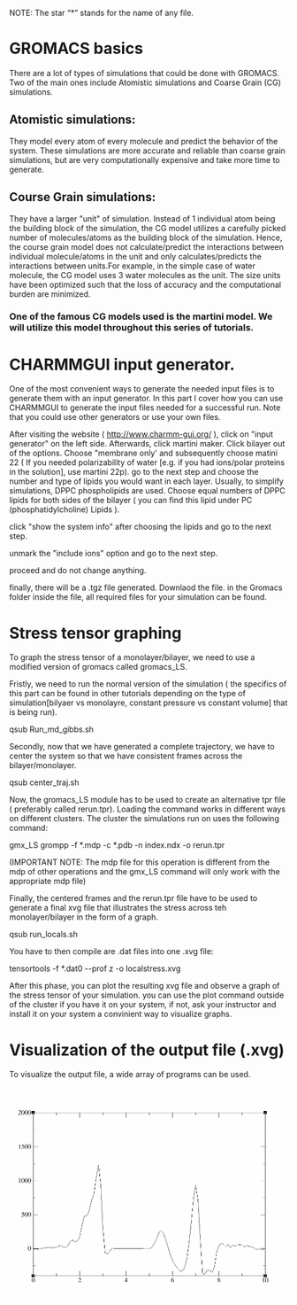  
NOTE:  The star “*” stands for the name of any file.


# GROMACS basics


There are a lot of types of simulations that could be done with GROMACS. Two of the main ones include Atomistic simulations and Coarse Grain (CG) simulations.
## Atomistic simulations: 
They model every atom of every molecule and predict the behavior of the system. These simulations are more accurate and reliable than coarse grain simulations, but are very computationally expensive and take more time to generate.
## Course Grain simulations:
They have a larger "unit" of simulation. Instead of 1 individual atom being the building block of the simulation, the CG model utilizes a carefully picked number of molecules/atoms as the building block of the simulation.
Hence, the course grain model does not calculate/predict the interactions between individual molecule/atoms in the unit and only calculates/predicts  the interactions between units.For example, in the simple case of water molecule, the CG model uses 3 water molecules as the unit. The size units have been optimized such that the loss of accuracy and the computational burden are minimized.
### One of the famous CG models used is the martini model. We will utilize this model throughout this series of tutorials.


# CHARMMGUI input generator.

One of the most convenient ways to generate the needed input files is to generate them with an input generator. In this part I cover how you can use CHARMMGUI to generate the input files needed for a successful run. Note that you could use other generators or use your own files.

After visiting the website ( http://www.charmm-gui.org/ ), click on "input generator" on the left side. Afterwards, click martini maker. Click bilayer out of the options. Choose "membrane only' and subsequently choose matini 22 ( If you needed polarizability of water [e.g. if you had ions/polar proteins in the solution], use martini 22p).
go to the next step and choose the number and type of lipids you would want in each layer. Usually, to simplify simulations, DPPC phospholipids are used. Choose equal numbers of DPPC lipids for both sides of the bilayer ( you can find this lipid under  PC (phosphatidylcholine) Lipids ).

click "show the system info" after choosing the lipids and go to the next step.

unmark the "include ions" option and go to the next step.

proceed and do not change anything.

finally, there will be a .tgz file generated. Downlaod the file.
in the Gromacs folder inside  the file, all required files for your simulation can be found.

# Stress tensor graphing

To graph the stress tensor of a monolayer/bilayer, we need to use a modified version of gromacs called gromacs_LS.


Fristly, we need to run the normal version of the simulation ( the specifics of this part can be found in other tutorials depending on the type of simulation[bilyaer vs monolayre, constant pressure vs constant volume] that is being run).

qsub Run_md_gibbs.sh


Secondly, now that we have generated a complete trajectory, we have to center the system so that we have consistent frames across the bilayer/monolayer.



qsub center_traj.sh


Now, the gromacs_LS module has to be used to create an alternative tpr file ( preferably called rerun.tpr). Loading the command works in different ways on different clusters. The cluster the simulations run on uses the following command:



gmx_LS grompp -f *.mdp -c *.pdb -n index.ndx -o rerun.tpr


(IMPORTANT NOTE: The mdp file for this operation is different from the mdp of other operations and the gmx_LS command will only work with the appropriate mdp file)



Finally, the centered frames and the rerun.tpr file  have to be used to generate a final xvg file that illustrates the stress across teh monolayer/bilayer in  the form of a graph.


qsub run_locals.sh


You have to then compile are .dat files into one .xvg file:


tensortools -f *.dat0 --prof z -o localstress.xvg


After this phase, you can plot the resulting xvg file and observe a graph of the stress tensor of your simulation. you can use the plot command outside of the cluster if you have it on your system, if not, ask your instructor and install it on your system a convinient way to visualize graphs.

# Visualization of the output file (.xvg)

To visualize the output file, a wide array of programs can be used.





![Stress Tensor](https://github.com/vanegasj/MDTutorials/blob/master/guz_images/stress.png)
